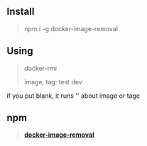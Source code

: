 ## Install

> npm i -g docker-image-removal


## Using

> docker-rmi 
>
> image, tag: test dev

if you put blank, it runs '<none>' about image or tage  

## npm

> **[docker-image-removal](https://www.npmjs.com/package/docker-image-removal)**
